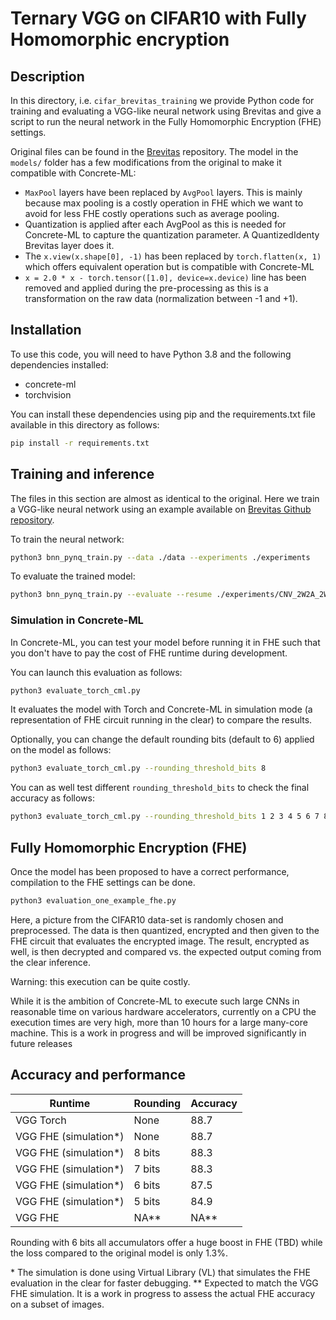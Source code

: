 # Ternary VGG on CIFAR10 with Fully Homomorphic encryption

## Description

In this directory, i.e. `cifar_brevitas_training` we provide Python code for training and evaluating a VGG-like neural network using Brevitas and give a script to run the neural network in the Fully Homomorphic Encryption (FHE) settings.

Original files can be found in the [Brevitas](https://github.com/Xilinx/brevitas/) repository. The model in the `models/` folder has a few modifications from the original to make it compatible with Concrete-ML:

- `MaxPool` layers have been replaced by `AvgPool` layers. This is mainly because max pooling is a costly operation in FHE which we want to avoid for less FHE costly operations such as average pooling.
- Quantization is applied after each AvgPool as this is needed for Concrete-ML to capture the quantization parameter. A QuantizedIdenty Brevitas layer does it.
- The `x.view(x.shape[0], -1)` has been replaced by `torch.flatten(x, 1)` which offers equivalent operation but is compatible with Concrete-ML
- `x = 2.0 * x - torch.tensor([1.0], device=x.device)` line has been removed and applied during the pre-processing as this is a transformation on the raw data (normalization between -1 and +1).

## Installation

To use this code, you will need to have Python 3.8 and the following dependencies installed:

- concrete-ml
- torchvision

You can install these dependencies using pip and the requirements.txt file available in this directory as follows:

<!--pytest-codeblocks:skip-->

```bash
pip install -r requirements.txt
```

## Training and inference

The files in this section are almost as identical to the original. Here we train a VGG-like neural network using an example available on [Brevitas Github repository](https://github.com/Xilinx/brevitas/blob/8c3d9de0113528cf6693c6474a13d802a66682c6/src/brevitas_examples/bnn_pynq/).

To train the neural network:

<!--pytest-codeblocks:skip-->

```bash
python3 bnn_pynq_train.py --data ./data --experiments ./experiments
```

To evaluate the trained model:

<!--pytest-codeblocks:skip-->

```bash
python3 bnn_pynq_train.py --evaluate --resume ./experiments/CNV_2W2A_2W2A_20221114_131345/checkpoints/best.tar
```

### Simulation in Concrete-ML

In Concrete-ML, you can test your model before running it in FHE such that you don't have to pay the cost of FHE runtime during development.

You can launch this evaluation as follows:

<!--pytest-codeblocks:skip-->

```bash
python3 evaluate_torch_cml.py
```

It evaluates the model with Torch and Concrete-ML in simulation mode (a representation of FHE circuit running in the clear) to compare the results.


Optionally, you can change the default rounding bits (default to 6) applied on the model as follows:

<!--pytest-codeblocks:skip-->

```bash
python3 evaluate_torch_cml.py --rounding_threshold_bits 8
```

You can as well test different `rounding_threshold_bits` to check the final accuracy as follows:

<!--pytest-codeblocks:skip-->

```bash
python3 evaluate_torch_cml.py --rounding_threshold_bits 1 2 3 4 5 6 7 8
```

## Fully Homomorphic Encryption (FHE)

Once the model has been proposed to have a correct performance, compilation to the FHE settings can be done.

<!--pytest-codeblocks:skip-->

```bash
python3 evaluation_one_example_fhe.py
```

Here, a picture from the CIFAR10 data-set is randomly chosen and preprocessed. The data is then quantized, encrypted and then given to the FHE circuit that evaluates the encrypted image. The result, encrypted as well, is then decrypted and compared vs. the expected output coming from the clear inference.

Warning: this execution can be quite costly.

While it is the ambition of Concrete-ML to execute such large CNNs in reasonable time on various hardware accelerators, currently on a CPU the execution times are very high, more than 10 hours for a large many-core machine. This is a work in progress and will be improved significantly in future releases

<!--FIXME: https://github.com/zama-ai/concrete-ml-internal/issues/3007 -->

## Accuracy and performance

| Runtime                | Rounding | Accuracy |
| ---------------------- | -------- | -------- |
| VGG Torch              | None     | 88.7     |
| VGG FHE (simulation\*) | None     | 88.7     |
| VGG FHE (simulation\*) | 8 bits   | 88.3     |
| VGG FHE (simulation\*) | 7 bits   | 88.3     |
| VGG FHE (simulation\*) | 6 bits   | 87.5     |
| VGG FHE (simulation\*) | 5 bits   | 84.9     |
| VGG FHE                | NA\*\*   | NA\*\*   |

<!--FIXME: https://github.com/zama-ai/concrete-ml-internal/issues/3007 -->
Rounding with 6 bits all accumulators offer a huge boost in FHE (TBD) while the loss compared to the original model is only $1.3\%$.


\* The simulation is done using Virtual Library (VL) that simulates the FHE evaluation in the clear for faster debugging.
\*\* Expected to match the VGG FHE simulation. It is a work in progress to assess the actual FHE accuracy on a subset of images.
